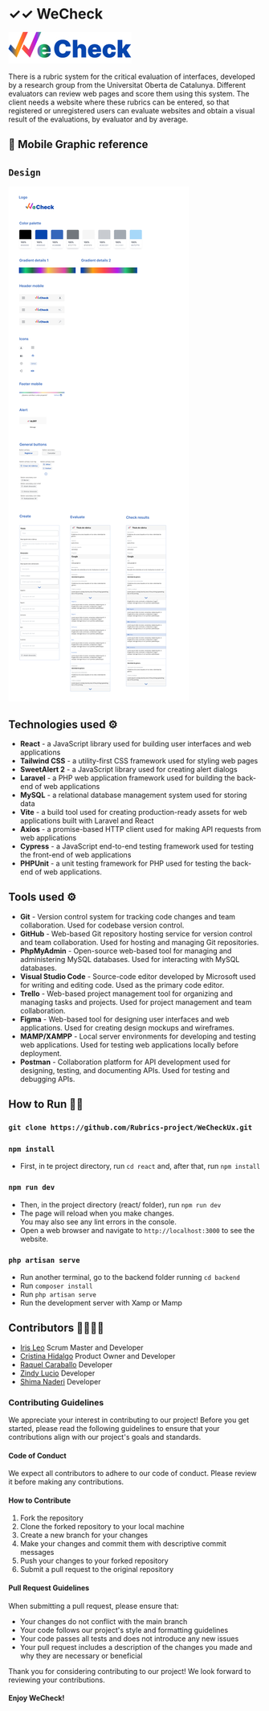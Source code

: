 # ✓✓ WeCheck

![Image text](./react/src/assets/readme/Logo.jpeg)

There is a rubric system for the critical evaluation of interfaces, developed by a research group from the Universitat Oberta de Catalunya. Different evaluators can review web pages and score them using this system. The client needs a website where these rubrics can be entered, so that registered or unregistered users can evaluate websites and obtain a visual result of the evaluations, by evaluator and by average.

## :iphone: Mobile Graphic reference

## `Design`

![Image text](./react/src/assets/design_for_README.jpeg)

## Technologies used :gear:

- **React** - a JavaScript library used for building user interfaces and web applications
- **Tailwind CSS** - a utility-first CSS framework used for styling web pages
- **SweetAlert 2** - a JavaScript library used for creating alert dialogs
- **Laravel** - a PHP web application framework used for building the back-end of web applications
- **MySQL** - a relational database management system used for storing data
- **Vite** - a build tool used for creating production-ready assets for web applications built with Laravel and React
- **Axios** - a promise-based HTTP client used for making API requests from web applications
- **Cypress** - a JavaScript end-to-end testing framework used for testing the front-end of web applications
- **PHPUnit** - a unit testing framework for PHP used for testing the back-end of web applications.

## Tools used :gear:

- **Git** - Version control system for tracking code changes and team collaboration. Used for codebase version control.
- **GitHub** - Web-based Git repository hosting service for version control and team collaboration. Used for hosting and managing Git repositories.
- **PhpMyAdmin** - Open-source web-based tool for managing and administering MySQL databases. Used for interacting with MySQL databases.
- **Visual Studio Code** - Source-code editor developed by Microsoft used for writing and editing code. Used as the primary code editor.
- **Trello** - Web-based project management tool for organizing and managing tasks and projects. Used for project management and team collaboration.
- **Figma** - Web-based tool for designing user interfaces and web applications. Used for creating design mockups and wireframes.
- **MAMP/XAMPP** - Local server environments for developing and testing web applications. Used for testing web applications locally before deployment.
- **Postman** - Collaboration platform for API development used for designing, testing, and documenting APIs. Used for testing and debugging APIs.

## How to Run :mechanic:

### `git clone https://github.com/Rubrics-project/WeCheckUx.git`

### `npm install`

- First, in te project directory, run `cd react` and, after that, run `npm install`

### `npm run dev`

- Then, in the project directory (react/ folder), run `npm run dev`
- The page will reload when you make changes.\
  You may also see any lint errors in the console.
- Open a web browser and navigate to `http://localhost:3000` to see the website.

### `php artisan serve`

- Run another terminal, go to the backend folder running `cd backend`
- Run `composer install`
- Run `php artisan serve`
- Run the development server with Xamp or Mamp

## Contributors :family_woman_woman_girl_girl:

- [Iris Leo](https://github.com/mauisiri) Scrum Master and Developer
- [Cristina Hidalgo](https://github.com/Crisktina) Product Owner and Developer
- [Raquel Caraballo](https://github.com/rcarabal2022) Developer
- [Zindy Lucio](https://github.com/LittleZ17) Developer
- [Shima Naderi](https://github.com/Archima20) Developer

### Contributing Guidelines

We appreciate your interest in contributing to our project! Before you get started, please read the following guidelines to ensure that your contributions align with our project's goals and standards.

#### Code of Conduct

We expect all contributors to adhere to our code of conduct. Please review it before making any contributions.

#### How to Contribute

1. Fork the repository
2. Clone the forked repository to your local machine
3. Create a new branch for your changes
4. Make your changes and commit them with descriptive commit messages
5. Push your changes to your forked repository
6. Submit a pull request to the original repository

#### Pull Request Guidelines

When submitting a pull request, please ensure that:

- Your changes do not conflict with the main branch
- Your code follows our project's style and formatting guidelines
- Your code passes all tests and does not introduce any new issues
- Your pull request includes a description of the changes you made and why they are necessary or beneficial

Thank you for considering contributing to our project! We look forward to reviewing your contributions.

#### Enjoy WeCheck!

